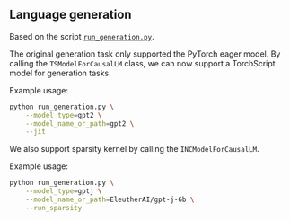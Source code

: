 <!---
Copyright 2023 The HuggingFace Team. All rights reserved.

Licensed under the Apache License, Version 2.0 (the "License");
you may not use this file except in compliance with the License.
You may obtain a copy of the License at

    http://www.apache.org/licenses/LICENSE-2.0

Unless required by applicable law or agreed to in writing, software
distributed under the License is distributed on an "AS IS" BASIS,
WITHOUT WARRANTIES OR CONDITIONS OF ANY KIND, either express or implied.
See the License for the specific language governing permissions and
limitations under the License.
-->

## Language generation

Based on the script [`run_generation.py`](https://github.com/huggingface/transformers/blob/main/examples/pytorch/text-generation/run_generation.py).

The original generation task only supported the PyTorch eager model. By calling the `TSModelForCausalLM` class, we can now support a TorchScript model for generation tasks.

Example usage:

```bash
python run_generation.py \
    --model_type=gpt2 \
    --model_name_or_path=gpt2 \
    --jit
```

We also support sparsity kernel by calling the `INCModelForCausalLM`.

Example usage:

```bash
python run_generation.py \
    --model_type=gptj \
    --model_name_or_path=EleutherAI/gpt-j-6b \
    --run_sparsity
```
